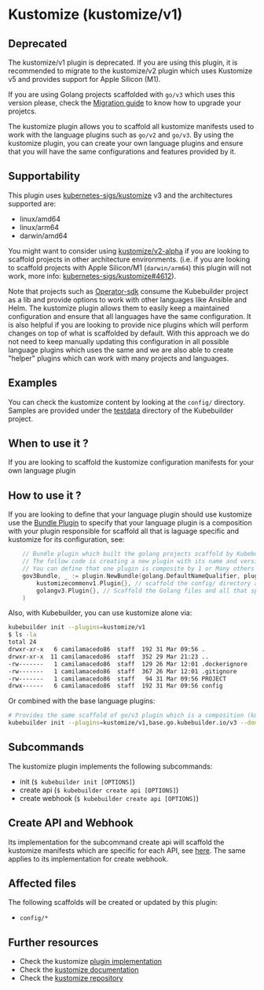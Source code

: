 # Kustomize (kustomize/v1)

<aside class="note warning">
<h1>Deprecated</h1>

The kustomize/v1 plugin is deprecated. If you are using this plugin, it is recommended
to migrate to the kustomize/v2 plugin which uses Kustomize v5 and provides support for
Apple Silicon (M1).

If you are using Golang projects scaffolded with `go/v3` which uses this version please, check 
the [Migration guide](../migration/v3vsv4.md) to know how to upgrade your projetcs.

</aside>

The kustomize plugin allows you to scaffold all kustomize manifests used to work with the language plugins such as `go/v2` and `go/v3`. 
By using the kustomize plugin, you can create your own language plugins and ensure that you will have the same configurations 
and features provided by it. 

<aside class="note">
<h1>Supportability</h1>

This plugin uses [kubernetes-sigs/kustomize](https://github.com/kubernetes-sigs/kustomize) v3 and the architectures supported are: 
- linux/amd64
- linux/arm64
- darwin/amd64

You might want to consider using [kustomize/v2-alpha](./kustomize-v2-alpha.md) if you are looking to scaffold projects in
other architecture environments. (i.e. if you are looking to scaffold projects with Apple Silicon/M1 (`darwin/arm64`) this plugin 
will not work, more info: [kubernetes-sigs/kustomize#4612](https://github.com/kubernetes-sigs/kustomize/issues/4612)).
</aside> 

Note that projects such as [Operator-sdk][sdk] consume the Kubebuilder project as a lib and provide options to work with other languages
like Ansible and Helm. The kustomize plugin allows them to easily keep a maintained configuration and ensure that all languages have
the same configuration. It is also helpful if you are looking to provide nice plugins which will perform changes on top of
what is scaffolded by default. With this approach we do not need to keep manually updating this configuration in all possible language plugins
which uses the same and we are also
able to create "helper" plugins which can work with many projects and languages.

<aside class="note">
<h1>Examples</h1>

You can check the kustomize content by looking at the `config/` directory. Samples are provided under the [testdata][testdata]
directory of the Kubebuilder project.

</aside> 


## When to use it ?

If you are looking to scaffold the kustomize configuration manifests for your own language plugin 

## How to use it ?

If you are looking to define that your language plugin should use kustomize use the [Bundle Plugin][bundle]
to specify that your language plugin is a composition with your plugin responsible for scaffold
all that is laguage specific and kustomize for its configuration, see: 

```go
	// Bundle plugin which built the golang projects scaffold by Kubebuilder go/v3
	// The follow code is creating a new plugin with its name and version via composition
	// You can define that one plugin is composite by 1 or Many others plugins
	gov3Bundle, _ := plugin.NewBundle(golang.DefaultNameQualifier, plugin.Version{Number: 3},
		kustomizecommonv1.Plugin{}, // scaffold the config/ directory and all kustomize files
		golangv3.Plugin{}, // Scaffold the Golang files and all that specific for the language e.g. go.mod, apis, controllers
	)
```

Also, with Kubebuilder, you can use kustomize alone via:

```sh
kubebuilder init --plugins=kustomize/v1 
$ ls -la 
total 24
drwxr-xr-x   6 camilamacedo86  staff  192 31 Mar 09:56 .
drwxr-xr-x  11 camilamacedo86  staff  352 29 Mar 21:23 ..
-rw-------   1 camilamacedo86  staff  129 26 Mar 12:01 .dockerignore
-rw-------   1 camilamacedo86  staff  367 26 Mar 12:01 .gitignore
-rw-------   1 camilamacedo86  staff   94 31 Mar 09:56 PROJECT
drwx------   6 camilamacedo86  staff  192 31 Mar 09:56 config
```

Or combined with the base language plugins:

```sh
# Provides the same scaffold of go/v3 plugin which is a composition (kubebuilder init --plugins=go/v3)
kubebuilder init --plugins=kustomize/v1,base.go.kubebuilder.io/v3 --domain example.org --repo example.org/guestbook-operator 
```

## Subcommands

The kustomize plugin implements the following subcommands:

* init (`$ kubebuilder init [OPTIONS]`)
* create api (`$ kubebuilder create api [OPTIONS]`)
* create webhook (`$ kubebuilder create api [OPTIONS]`)

<aside class="note">
<h1>Create API and Webhook</h1>

Its implementation for the subcommand create api will scaffold the kustomize manifests
which are specific for each API, see [here][kustomize-create-api]. The same applies
to its implementation for create webhook.

</aside> 

## Affected files

The following scaffolds will be created or updated by this plugin:

* `config/*`

## Further resources

* Check the kustomize [plugin implementation](https://github.com/kubernetes-sigs/kubebuilder/tree/master/pkg/plugins/common/kustomize) 
* Check the [kustomize documentation][kustomize-docs]
* Check the [kustomize repository][kustomize-github]

[sdk]:https://github.com/operator-framework/operator-sdk
[testdata]: https://github.com/kubernetes-sigs/kubebuilder/tree/master/testdata/
[bundle]: https://github.com/kubernetes-sigs/kubebuilder/blob/master/pkg/plugin/bundle.go
[kustomize-create-api]: https://github.com/kubernetes-sigs/kubebuilder/blob/master/pkg/plugins/common/kustomize/v1/scaffolds/api.go#L72-L84
[kustomize-docs]: https://kustomize.io/
[kustomize-github]: https://github.com/kubernetes-sigs/kustomize
